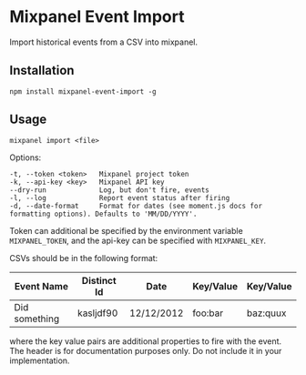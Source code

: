 # Mixpanel Event Import

Import historical events from a CSV into mixpanel.

## Installation

`npm install mixpanel-event-import -g`

## Usage

`mixpanel import <file>`

Options:

```
-t, --token <token>   Mixpanel project token
-k, --api-key <key>   Mixpanel API key
--dry-run             Log, but don't fire, events
-l, --log             Report event status after firing
-d, --date-format     Format for dates (see moment.js docs for formatting options). Defaults to 'MM/DD/YYYY'.
```

Token can additional be specified by the environment variable `MIXPANEL_TOKEN`, and the api-key can be specified with `MIXPANEL_KEY`.

CSVs should be in the following format:

| Event Name | Distinct Id | Date | Key/Value | Key/Value |
|------------|-------------|------|-----------|-----------|
| Did something | kasljdf90 | 12/12/2012 | foo:bar | baz:quux |

where the key value pairs are additional properties to fire with the event. The header is for documentation purposes only. Do not include it in your implementation.
